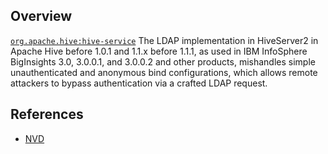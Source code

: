 ## Overview
[`org.apache.hive:hive-service`](http://search.maven.org/#search%7Cga%7C1%7Ca%3A%22hive-service%22)
The LDAP implementation in HiveServer2 in Apache Hive before 1.0.1 and 1.1.x before 1.1.1, as used in IBM InfoSphere BigInsights 3.0, 3.0.0.1, and 3.0.0.2 and other products, mishandles simple unauthenticated and anonymous bind configurations, which allows remote attackers to bypass authentication via a crafted LDAP request.

## References
- [NVD](https://web.nvd.nist.gov/view/vuln/detail?vulnId=CVE-2015-1772)